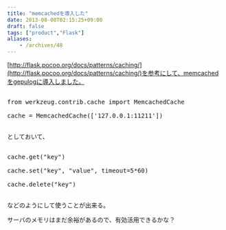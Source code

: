 ```yaml
---
title: "memcachedを導入した"
date: 2013-08-08T02:15:25+09:00
draft: false
tags: ["product","Flask"]
aliases:
    - /archives/48
---
```


[http://flask.pocoo.org/docs/patterns/caching/](http://flask.pocoo.org/docs/patterns/caching/)を参考にして、memcachedをgepulogに導入しました。

<pre>
from werkzeug.contrib.cache import MemcachedCache
cache = MemcachedCache(['127.0.0.1:11211'])
</pre>
としておいて、
<pre>
cache.get("key")
cache.set("key", "value", timeout=5*60)
cache.delete("key")
</pre>
などのようにして使うことが出来る。

サーバのメモリはまだ余裕があるので、有効活用できるかな？


